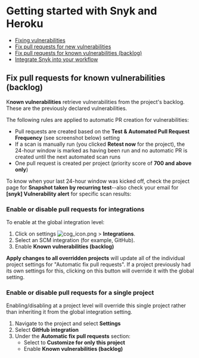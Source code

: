 # Getting started with Snyk and Heroku

* [ Fixing vulnerabilities](https://github.com/snyk/user-docs/tree/47fd9f2f147240c5e52bc9f7ae8343ab5a8fa0d8/hc/en-us/articles/360011484018-Fixing-vulnerabilities/README.md)
* [ Fix pull requests for new vulnerabilities](https://github.com/snyk/user-docs/tree/47fd9f2f147240c5e52bc9f7ae8343ab5a8fa0d8/hc/en-us/articles/360017186498-Fix-pull-requests-for-new-vulnerabilities/README.md)
* [ Fix pull requests for known vulnerabilities \(backlog\)](https://github.com/snyk/user-docs/tree/47fd9f2f147240c5e52bc9f7ae8343ab5a8fa0d8/hc/en-us/articles/360017186958-Fix-pull-requests-for-known-vulnerabilities-backlog-/README.md)
* [ Integrate Snyk into your workflow](https://github.com/snyk/user-docs/tree/47fd9f2f147240c5e52bc9f7ae8343ab5a8fa0d8/hc/en-us/articles/360011377157-Integrate-Snyk-into-your-workflow/README.md)

## Fix pull requests for known vulnerabilities \(backlog\)

K**nown vulnerabilities** retrieve vulnerabilities from the project's backlog. These are the previously declared vulnerabilities.

The following rules are applied to automatic PR creation for vulnerabilities:

* Pull requests are created based on the **Test & Automated Pull Request Frequency** \(see screenshot below\) setting
* If a scan is manually run \(you clicked **Retest now** for the project\), the 24-hour window is marked as having been run and no automatic PR is created until the next automated scan runs
* One pull request is created per project \(priority score of **700 and above only**\)

To know when your last 24-hour window was kicked off, check the project page for **Snapshot taken by recurring test**--also check your email for **\[snyk\] Vulnerability alert** for specific scan results:

### Enable or disable pull requests for integrations

To enable at the global integration level:

1. Click on settings ![cog\_icon.png](https://support.snyk.io/hc/article_attachments/4402908592145/cog_icon.png) &gt; **Integrations**.
2. Select an SCM integration \(for example, GitHub\).
3. Enable **Known vulnerabilities \(backlog\)**

**Apply changes to all overridden projects** will update all of the individual project settings for "Automatic fix pull requests". If a project previously had its own settings for this, clicking on this button will override it with the global setting.

### Enable or disable pull requests for a single project

Enabling/disabling at a project level will override this single project rather than inheriting it from the global integration setting.

1. Navigate to the project and select **Settings**
2. Select **GitHub integration**
3. Under the **Automatic fix pull requests** section:
   * Select to **Customize for only this project**
   * Enable **Known vulnerabilities \(backlog\)**

